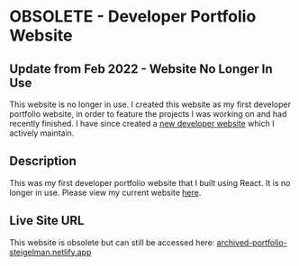 # OBSOLETE - Developer Portfolio Website

## Update from Feb 2022 - Website No Longer In Use
This website is no longer in use. I created this website as my first developer portfolio website, in order to feature the projects I was working on and had recently finished. I have since created a [new developer website](https://www.helloimjoey.com/) which I actively maintain.

## Description
This was my first developer portfolio website that I built using React. It is no longer in use. Please view my current website [here](https://www.helloimjoey.com/).

## Live Site URL
This website is obsolete but can still be accessed here: [archived-portfolio-steigelman.netlify.app](archived-portfolio-steigelman.netlify.app)
